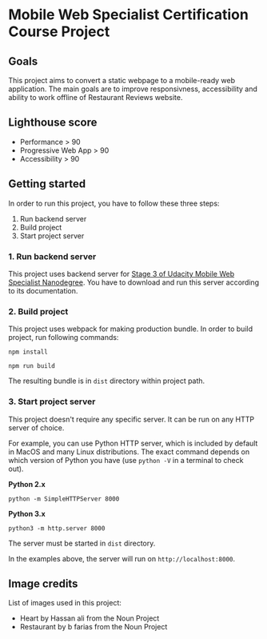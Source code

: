 # Mobile Web Specialist Certification Course Project

## Goals

This project aims to convert a static webpage to a mobile-ready web application. The main goals are to improve responsivness, accessibility and ability to work offline of Restaurant Reviews website.

## Lighthouse score

- Performance > 90
- Progressive Web App > 90
- Accessibility > 90

## Getting started

In order to run this project, you have to follow these three steps:

1.  Run backend server
2.  Build project
3.  Start project server

### 1. Run backend server

This project uses backend server for [Stage 3 of Udacity Mobile Web Specialist Nanodegree](https://github.com/udacity/mws-restaurant-stage-3). You have to download and run this server according to its documentation.

### 2. Build project

This project uses webpack for making production bundle. In order to build project, run following commands:

```
npm install

npm run build
```

The resulting bundle is in `dist` directory within project path.

### 3. Start project server

This project doesn't require any specific server. It can be run on any HTTP server of choice.

For example, you can use Python HTTP server, which is included by default in MacOS and many Linux distributions. The exact command depends on which version of Python you have (use `python -V` in a terminal to check out).

**Python 2.x**

```
python -m SimpleHTTPServer 8000
```

**Python 3.x**

```
python3 -m http.server 8000
```

The server must be started in `dist` directory.

In the examples above, the server will run on `http://localhost:8000`.

## Image credits

List of images used in this project:

- Heart by Hassan ali from the Noun Project
- Restaurant by b farias from the Noun Project
